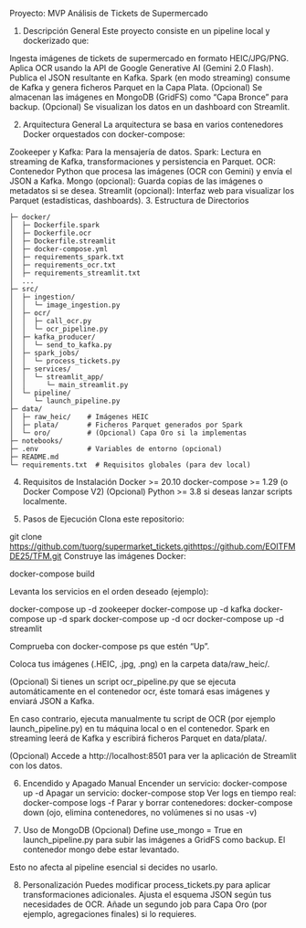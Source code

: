 Proyecto: MVP Análisis de Tickets de Supermercado
1. Descripción General
Este proyecto consiste en un pipeline local y dockerizado que:

Ingesta imágenes de tickets de supermercado en formato HEIC/JPG/PNG.
Aplica OCR usando la API de Google Generative AI (Gemini 2.0 Flash).
Publica el JSON resultante en Kafka.
Spark (en modo streaming) consume de Kafka y genera ficheros Parquet en la Capa Plata.
(Opcional) Se almacenan las imágenes en MongoDB (GridFS) como “Capa Bronce” para backup.
(Opcional) Se visualizan los datos en un dashboard con Streamlit.

2. Arquitectura General
La arquitectura se basa en varios contenedores Docker orquestados con docker-compose:

Zookeeper y Kafka: Para la mensajería de datos.
Spark: Lectura en streaming de Kafka, transformaciones y persistencia en Parquet.
OCR: Contenedor Python que procesa las imágenes (OCR con Gemini) y envía el JSON a Kafka.
Mongo (opcional): Guarda copias de las imágenes o metadatos si se desea.
Streamlit (opcional): Interfaz web para visualizar los Parquet (estadísticas, dashboards).
3. Estructura de Directorios
```
├─ docker/
│  ├─ Dockerfile.spark       
│  ├─ Dockerfile.ocr         
│  ├─ Dockerfile.streamlit   
│  ├─ docker-compose.yml     
│  ├─ requirements_spark.txt
│  ├─ requirements_ocr.txt
│  ├─ requirements_streamlit.txt
│  ...
├─ src/
│  ├─ ingestion/
│  │  └─ image_ingestion.py
│  ├─ ocr/
│  │  ├─ call_ocr.py         
│  │  └─ ocr_pipeline.py
│  ├─ kafka_producer/
│  │  └─ send_to_kafka.py
│  ├─ spark_jobs/
│  │  └─ process_tickets.py
│  ├─ services/
│  │  └─ streamlit_app/
│  │     └─ main_streamlit.py
│  └─ pipeline/
│     └─ launch_pipeline.py
├─ data/
│  ├─ raw_heic/    # Imágenes HEIC
│  ├─ plata/       # Ficheros Parquet generados por Spark
│  └─ oro/         # (Opcional) Capa Oro si la implementas
├─ notebooks/
├─ .env            # Variables de entorno (opcional)
├─ README.md
└─ requirements.txt  # Requisitos globales (para dev local)

```
4. Requisitos de Instalación
Docker >= 20.10
docker-compose >= 1.29 (o Docker Compose V2)
(Opcional) Python >= 3.8 si deseas lanzar scripts localmente.

5. Pasos de Ejecución
Clona este repositorio:


git clone https://github.com/tuorg/supermarket_tickets.githttps://github.com/EOITFMDE25/TFM.git
Construye las imágenes Docker:


docker-compose build

Levanta los servicios en el orden deseado (ejemplo):

docker-compose up -d zookeeper
docker-compose up -d kafka
docker-compose up -d spark
docker-compose up -d ocr
docker-compose up -d streamlit

Comprueba con docker-compose ps que estén “Up”.

Coloca tus imágenes (.HEIC, .jpg, .png) en la carpeta data/raw_heic/.

(Opcional) Si tienes un script ocr_pipeline.py que se ejecuta automáticamente en el contenedor ocr, éste tomará esas imágenes y enviará JSON a Kafka.

En caso contrario, ejecuta manualmente tu script de OCR (por ejemplo launch_pipeline.py) en tu máquina local o en el contenedor.
Spark en streaming leerá de Kafka y escribirá ficheros Parquet en data/plata/.

(Opcional) Accede a http://localhost:8501 para ver la aplicación de Streamlit con los datos.

6. Encendido y Apagado Manual
Encender un servicio: docker-compose up -d <servicio>
Apagar un servicio: docker-compose stop <servicio>
Ver logs en tiempo real: docker-compose logs -f <servicio>
Parar y borrar contenedores: docker-compose down (ojo, elimina contenedores, no volúmenes si no usas -v)

7. Uso de MongoDB (Opcional)
Define use_mongo = True en launch_pipeline.py para subir las imágenes a GridFS como backup.
El contenedor mongo debe estar levantado.

Esto no afecta al pipeline esencial si decides no usarlo.

8. Personalización
Puedes modificar process_tickets.py para aplicar transformaciones adicionales.
Ajusta el esquema JSON según tus necesidades de OCR.
Añade un segundo job para Capa Oro (por ejemplo, agregaciones finales) si lo requieres.